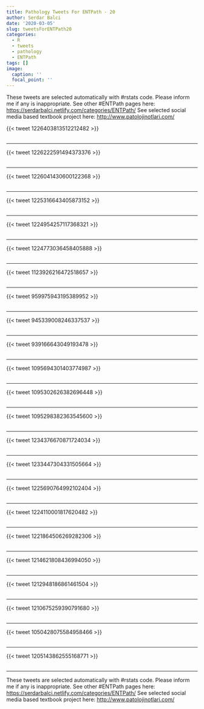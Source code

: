 ```yaml
---
title: Pathology Tweets For ENTPath - 20
author: Serdar Balci
date: '2020-03-05'
slug: tweetsForENTPath20
categories:
  - R
  - tweets
  - pathology
  - ENTPath
tags: []
image:
  caption: ''
  focal_point: ''
---
```



These tweets are selected automatically with #rstats code. Please inform me if any is inappropriate.
See other #ENTPath pages here: https://serdarbalci.netlify.com/categories/ENTPath/ 
See selected social media based textbook project here: http://www.patolojinotlari.com/

{{< tweet 1226403813512212482 >}}
<br>
<br>
<hr>
{{< tweet 1226222591494373376 >}}
<br>
<br>
<hr>
{{< tweet 1226041430600122368 >}}
<br>
<br>
<hr>
{{< tweet 1225316643405873152 >}}
<br>
<br>
<hr>
{{< tweet 1224954257117368321 >}}
<br>
<br>
<hr>
{{< tweet 1224773036458405888 >}}
<br>
<br>
<hr>
{{< tweet 1123926216472518657 >}}
<br>
<br>
<hr>
{{< tweet 959975943195389952 >}}
<br>
<br>
<hr>
{{< tweet 945339008246337537 >}}
<br>
<br>
<hr>
{{< tweet 939166643049193478 >}}
<br>
<br>
<hr>
{{< tweet 1095694301403774987 >}}
<br>
<br>
<hr>
{{< tweet 1095302626382696448 >}}
<br>
<br>
<hr>
{{< tweet 1095298382363545600 >}}
<br>
<br>
<hr>
{{< tweet 1234376670871724034 >}}
<br>
<br>
<hr>
{{< tweet 1233447304331505664 >}}
<br>
<br>
<hr>
{{< tweet 1225690764992102404 >}}
<br>
<br>
<hr>
{{< tweet 1224110001817620482 >}}
<br>
<br>
<hr>
{{< tweet 1221864506269282306 >}}
<br>
<br>
<hr>
{{< tweet 1214621808436994050 >}}
<br>
<br>
<hr>
{{< tweet 1212948186861461504 >}}
<br>
<br>
<hr>
{{< tweet 1210675259390791680 >}}
<br>
<br>
<hr>
{{< tweet 1050428075584958466 >}}
<br>
<br>
<hr>
{{< tweet 1205143862555168771 >}}
<br>
<br>
<hr>


These tweets are selected automatically with #rstats code. Please inform me if any is inappropriate.
See other #ENTPath pages here: https://serdarbalci.netlify.com/categories/ENTPath/ 
See selected social media based textbook project here: http://www.patolojinotlari.com/
